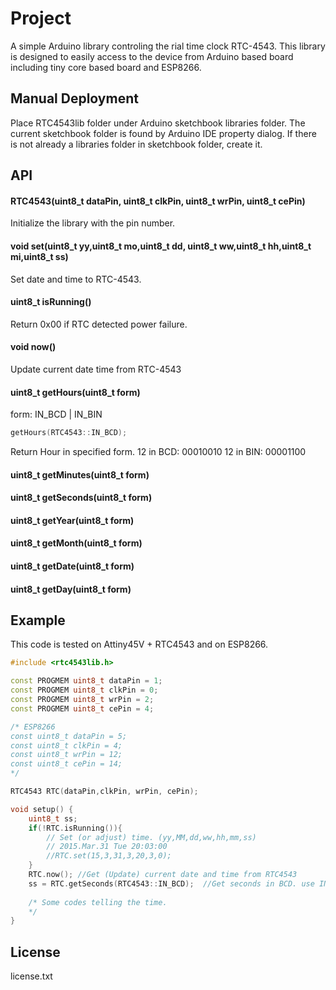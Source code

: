# Project
A simple Arduino library controling the rial time clock RTC-4543. 
This library is designed to easily access to the device from Arduino based board including tiny core based board and ESP8266.

## Manual Deployment

Place RTC4543lib folder under Arduino sketchbook libraries folder. The current sketchbook folder is found by Arduino IDE property dialog. If there is not already a libraries folder in sketchbook folder, create it.

## API

#### RTC4543(uint8_t dataPin, uint8_t clkPin, uint8_t wrPin, uint8_t cePin)
Initialize the library with the pin number.

#### void set(uint8_t yy,uint8_t mo,uint8_t dd, uint8_t ww,uint8_t hh,uint8_t mi,uint8_t ss)
Set date and time to RTC-4543.

#### uint8_t isRunning()
Return 0x00 if RTC detected power failure.

#### void now()
Update current date time from RTC-4543

#### uint8_t getHours(uint8_t form)
form: IN_BCD | IN_BIN
```C++
getHours(RTC4543::IN_BCD);
```
Return Hour in specified form.
12 in BCD: 00010010
12 in BIN: 00001100

#### uint8_t getMinutes(uint8_t form)

#### uint8_t getSeconds(uint8_t form)

#### uint8_t getYear(uint8_t form)

#### uint8_t getMonth(uint8_t form)

#### uint8_t getDate(uint8_t form)

#### uint8_t getDay(uint8_t form)


## Example

This code is tested on Attiny45V + RTC4543 and on ESP8266.

```C++
#include <rtc4543lib.h>

const PROGMEM uint8_t dataPin = 1;
const PROGMEM uint8_t clkPin = 0;
const PROGMEM uint8_t wrPin = 2;
const PROGMEM uint8_t cePin = 4;

/* ESP8266
const uint8_t dataPin = 5;
const uint8_t clkPin = 4;
const uint8_t wrPin = 12;
const uint8_t cePin = 14;
*/

RTC4543 RTC(dataPin,clkPin, wrPin, cePin);

void setup() {
	uint8_t ss;
	if(!RTC.isRunning()){
		// Set (or adjust) time. (yy,MM,dd,ww,hh,mm,ss)
		// 2015.Mar.31 Tue 20:03:00
		//RTC.set(15,3,31,3,20,3,0);
	}
	RTC.now(); //Get (Update) current date and time from RTC4543
	ss = RTC.getSeconds(RTC4543::IN_BCD);  //Get seconds in BCD. use IN_BIN for bin value.
    
    /* Some codes telling the time.
    */
}

```

## License
license.txt
